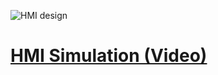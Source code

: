![HMI design](https://github.com/user-attachments/assets/ca55371f-1f43-4936-9246-0efd69c5890c)
# [HMI Simulation (Video)](https://www.youtube.com/watch?v=gQOhRRBtUAs)
